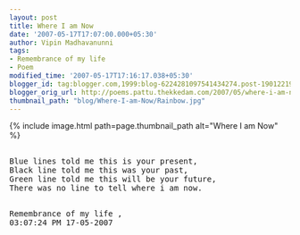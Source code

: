 ```yaml
---
layout: post
title: Where I am Now
date: '2007-05-17T17:07:00.000+05:30'
author: Vipin Madhavanunni
tags:
- Remembrance of my life
- Poem
modified_time: '2007-05-17T17:16:17.038+05:30'
blogger_id: tag:blogger.com,1999:blog-6224281097541434274.post-1901221925279011675
blogger_orig_url: http://poems.pattu.thekkedam.com/2007/05/where-i-am-now.html
thumbnail_path: "blog/Where-I-am-Now/Rainbow.jpg"
---
```

{% include image.html path=page.thumbnail_path alt="Where I am Now" %}
<pre>

Blue lines told me this is your present, 
Black line told me this was your past, 
Green line told me this will be your future, 
There was no line to tell where i am now. 

</pre>

<pre>
Remembrance of my life ,
03:07:24 PM 17-05-2007
</pre>
